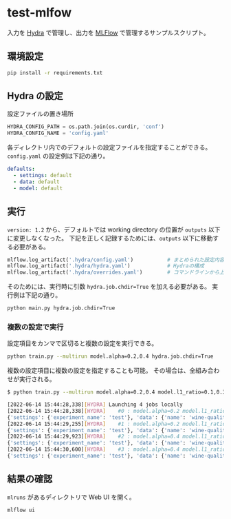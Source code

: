 # test-mlfow

入力を [Hydra][linkhydra] で管理し、出力を [MLFlow][linkmlflow] で管理するサンプルスクリプト。

## 環境設定

```bash
pip install -r requirements.txt
```

## Hydra の設定

設定ファイルの置き場所

```python
HYDRA_CONFIG_PATH = os.path.join(os.curdir, 'conf')
HYDRA_CONFIG_NAME = 'config.yaml'
```

各ディレクトリ内でのデフォルトの設定ファイルを指定することができる。
`config.yaml` の設定例は下記の通り。

```yaml
defaults:
  - settings: default
  - data: default
  - model: default
```

## 実行

`version: 1.2` から、デフォルトでは working directory の位置が `outputs` 以下に変更しなくなった。
下記を正しく記録するためには、`outputs` 以下に移動する必要がある。

```python
mlflow.log_artifact('.hydra/config.yaml')			# まとめられた設定内容
mlflow.log_artifact('.hydra/hydra.yaml')			# Hydraの構成
mlflow.log_artifact('.hydra/overrides.yaml')		# コマンドラインから上書きした内容
```

そのためには、実行時に引数 `hydra.job.chdir=True` を加える必要がある。
実行例は下記の通り。

```bash
python main.py hydra.job.chdir=True
```

### 複数の設定で実行

設定項目をカンマで区切ると複数の設定を実行できる。

```bash
python train.py --multirun model.alpha=0.2,0.4 hydra.job.chdir=True
```

複数の設定項目に複数の設定を指定することも可能。
その場合は、全組み合わせが実行される。

```bash
$ python train.py --multirun model.alpha=0.2,0.4 model.l1_ratio=0.1,0.3  hydra.job.chdir=True

[2022-06-14 15:44:28,338][HYDRA] Launching 4 jobs locally
[2022-06-14 15:44:28,338][HYDRA] 	#0 : model.alpha=0.2 model.l1_ratio=0.1
{'settings': {'experiment_name': 'test'}, 'data': {'name': 'wine-quality', 'path': 'raw', 'file': 'wine-quality.csv'}, 'model': {'test_size': 0.2, 'alpha': 0.2, 'l1_ratio': 0.1, 'random_state': 22}}
[2022-06-14 15:44:29,255][HYDRA] 	#1 : model.alpha=0.2 model.l1_ratio=0.3
{'settings': {'experiment_name': 'test'}, 'data': {'name': 'wine-quality', 'path': 'raw', 'file': 'wine-quality.csv'}, 'model': {'test_size': 0.2, 'alpha': 0.2, 'l1_ratio': 0.3, 'random_state': 22}}
[2022-06-14 15:44:29,923][HYDRA] 	#2 : model.alpha=0.4 model.l1_ratio=0.1
{'settings': {'experiment_name': 'test'}, 'data': {'name': 'wine-quality', 'path': 'raw', 'file': 'wine-quality.csv'}, 'model': {'test_size': 0.2, 'alpha': 0.4, 'l1_ratio': 0.1, 'random_state': 22}}
[2022-06-14 15:44:30,600][HYDRA] 	#3 : model.alpha=0.4 model.l1_ratio=0.3
{'settings': {'experiment_name': 'test'}, 'data': {'name': 'wine-quality', 'path': 'raw', 'file': 'wine-quality.csv'}, 'model': {'test_size': 0.2, 'alpha': 0.4, 'l1_ratio': 0.3, 'random_state': 22}}
```

## 結果の確認

`mlruns` があるディレクトリで Web UI を開く。

```bash
mlflow ui
```

[linkhydra]:https://github.com/facebookresearch/hydra
[linkmlflow]:https://mlflow.org/
